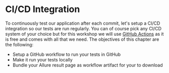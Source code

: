 CI/CD Integration
=================

To continuously test our application after each commit, let's setup a CI/CD integration so our tests are run regularly. You can of course pick any CI/CD system of your choice but for this workshop we will use [GitHub Actions](https://docs.github.com/en/actions/learn-github-actions) as it is free and comes with all that we need. The objectives of this chapter are the following:

- Setup a GitHub workflow to run your tests in GitHub
- Make it run your tests locally
- Bundle your Allure result page as workflow artifact for your to download
